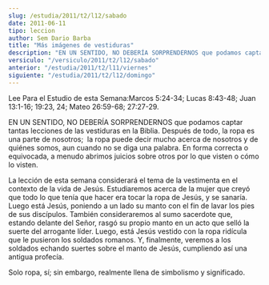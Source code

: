 ```yaml
---
slug: /estudia/2011/t2/l12/sabado
date: 2011-06-11
tipo: leccion
author: Sem Dario Barba
title: "Más imágenes de vestiduras"
description: "EN UN SENTIDO, NO DEBERÍA SORPRENDERNOS que podamos captar tantas lecciones de  las vestiduras en la Biblia. Después de todo, la ropa es una parte de nosotros;  la ropa puede decir mucho acerca de nosotros y de quiénes somos, aun cuando no  se diga una palabra."
versiculo: "/versiculo/2011/t2/l12/sabado"
anterior: "/estudia/2011/t2/l11/viernes"
siguiente: "/estudia/2011/t2/l12/domingo"
---
```


Lee Para el Estudio de esta Semana:Marcos 5:24-34; Lucas 8:43-48; Juan 13:1-16; 19:23, 24; Mateo 26:59-68; 27:27-29.

EN UN SENTIDO, NO DEBERÍA SORPRENDERNOS que podamos captar tantas lecciones de las vestiduras en la Biblia. Después de todo, la ropa es una parte de nosotros;  la ropa puede decir mucho acerca de nosotros y de quiénes somos, aun cuando no se diga una palabra. En forma correcta o equivocada, a menudo abrimos juicios sobre otros por lo que visten o cómo lo visten.

La lección de esta semana considerará el tema de la vestimenta en el contexto de la vida de Jesús. Estudiaremos acerca de la mujer que creyó que todo lo que tenía que hacer era tocar la ropa de Jesús, y se sanaría. Luego está Jesús, poniendo a un lado su manto con el fin de lavar los pies de sus discípulos. También consideraremos al sumo sacerdote que, estando delante del Señor, rasgó su propio manto en un acto que selló la suerte del arrogante líder. Luego, está Jesús vestido con la ropa ridícula que le pusieron los soldados romanos. Y, finalmente, veremos a los soldados echando suertes sobre el manto de Jesús, cumpliendo así una antigua profecía.

Solo ropa, sí; sin embargo, realmente llena de simbolismo y significado.
